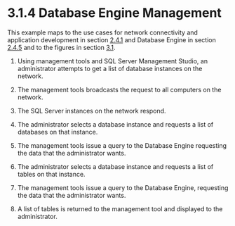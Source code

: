 <html dir="LTR" xmlns:mshelp="http://msdn.microsoft.com/mshelp" xmlns:ddue="http://ddue.schemas.microsoft.com/authoring/2003/5" xmlns:xlink="http://www.w3.org/1999/xlink" xmlns:tool="http://www.microsoft.com/tooltip">
    <head>
        <meta http-equiv="Content-Type" content="text/html; CHARSET=utf-8"></meta>
        <meta name="save" content="history"></meta>
        <title>3.1.4 Database Engine Management</title>
        <xml>
            <mshelp:toctitle title="3.1.4 Database Engine Management"></mshelp:toctitle>
            <mshelp:rltitle title="[MS-SSSO]: Database Engine Management"></mshelp:rltitle>
            <mshelp:keyword index="A" term="18d06118-931a-482f-887f-b29a7386a3db"></mshelp:keyword>
            <mshelp:attr name="DCSext.ContentType" value="open specification"></mshelp:attr>
            <mshelp:attr name="AssetID" value="18d06118-931a-482f-887f-b29a7386a3db"></mshelp:attr>
            <mshelp:attr name="TopicType" value="kbRef"></mshelp:attr>
            <mshelp:attr name="DCSext.Title" value="[MS-SSSO]: Database Engine Management" />
        </xml>
    </head>
    <body>
        <div id="header">
            <h1 class="heading">3.1.4 Database Engine Management</h1>
        </div>
        <div id="mainSection">
            <div id="mainBody">
                <div id="allHistory" class="saveHistory"></div>
                <div id="sectionSection0" class="section" name="collapseableSection">
                    

<p>This example maps to the use cases for network connectivity
and application development in section <a href="d52a6bad-df9f-4590-8cba-3643db8f770b.html">2.4.1</a> and Database Engine
in section <a href="9737679c-171d-4b46-8a28-b802e30fa19e.html">2.4.5</a> and to
the figures in section <a href="4cf4424f-ac9e-47c9-b464-cb6cfd355377.html">3.1</a>.</p>

<ol><li><p><span>    </span>Using management
tools and SQL Server Management Studio, an administrator attempts to get a list
of database instances on the network.</p>

</li><li><p><span>    </span>The management
tools broadcasts the request to all computers on the network.</p>

</li><li><p><span>    </span>The SQL Server
instances on the network respond.</p>

</li><li><p><span>    </span>The
administrator selects a database instance and requests a list of databases on
that instance.</p>

</li><li><p><span>    </span>The management
tools issue a query to the Database Engine requesting the data that the
administrator wants.</p>

</li><li><p><span>    </span>The
administrator selects a database instance and requests a list of tables on that
instance.</p>

</li><li><p><span>    </span>The management
tools issue a query to the Database Engine, requesting the data that the
administrator wants.</p>

</li><li><p><span>    </span>A list of tables
is returned to the management tool and displayed to the administrator.</p>

</li></ol>
                </div>
            </div>
        </div>
    </body>
</html>